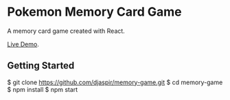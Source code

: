 # Pokemon Memory Card Game
A memory card game created with React.

[Live Demo](https://djaspir.github.io/memory-game/).

## Getting Started
$ git clone https://github.com/djaspir/memory-game.git
$ cd memory-game
$ npm install
$ npm start
